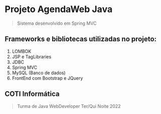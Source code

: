 # Projeto AgendaWeb Java
> Sistema desenvolvido em Spring MVC
## Frameworks e bibliotecas utilizadas no projeto:
1. LOMBOK
2. JSP e TagLibraries
3. JDBC
4. Spring MVC
5. MySQL (Banco de dados)
6. FrontEnd com Bootstrap e JQuery
## COTI Informática
> Turma de Java WebDeveloper Ter/Qui Noite 2022

